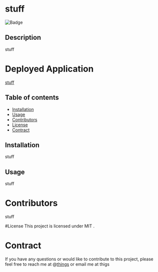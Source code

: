
  # stuff
  
  ![Badge](https://img.shields.io/badge/License-MIT-yellow.svg)

  ## Description
  stuff

  # Deployed Application 
  [stuff](stuff)
  
  ## Table of contents

  * [Installation](#installation)
  * [Usage](#usage)
  * [Contributors](#contributors)
  * [License](#licence)
  * [Contract](#contract)
  
  ## Installation
  stuff

  ## Usage
  stuff

  # Contributors
  stuff 

  #License
  This project is licensed under MIT .

  # Contract
  If you have any questions or would like to contribute to this project, please feel free to reach me at @[things](https://github.com/things) or email me at thigs

